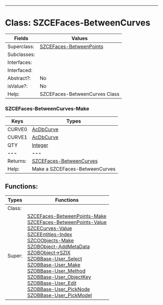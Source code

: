 ---------

# Class:	SZCEFaces-BetweenCurves

| Fields | Values |
| --------- | --------- |
| Superclass: | [SZCEFaces-BetweenPoints](SZCEFaces-BetweenPoints.html) |
| Subclasses: |  |
| Interfaces: |  |
| Interfaced: |  |
| Abstract?: | No |
| isValue?: | No |
| Help: | SZCEFaces-BetweenCurves Class |

### SZCEFaces-BetweenCurves-Make

| Keys | Types |
| --------- | --------- |
| CURVE0 | [AcDbCurve](AcDbCurve.html) |
| CURVE1 | [AcDbCurve](AcDbCurve.html) |
| QTY | [Integer](Integer.html) |
| **---** | **---** |
| Returns: | [SZCEFaces-BetweenCurves](SZCEFaces-BetweenCurves.html) |
| Help: | Make a SZCEFaces-BetweenCurves |


## Functions:

| Types | Functions |
| --------- | --------- |
| Class: |  |
| Super: | [SZCEFaces-BetweenPoints-Make](SZCEFaces-BetweenPoints.html) <br> [SZCEFaces-BetweenPoints-Value](SZCEFaces-BetweenPoints.html) <br> [SZCECurves-Value](SZCECurves.html) <br> [SZCEEntities-Index](SZCEEntities.html) <br> [SZCOObjects-Make](SZCOObjects.html) <br> [SZOBObject-AddMetaData](SZOBObject.html) <br> [SZOBObject->SZIX](SZOBObject.html) <br> [SZOBBase-User_Select](SZOBBase.html) <br> [SZOBBase-User_Make](SZOBBase.html) <br> [SZOBBase-User_Method](SZOBBase.html) <br> [SZOBBase-User_ObjectKey](SZOBBase.html) <br> [SZOBBase-User_Edit](SZOBBase.html) <br> [SZOBBase-User_PickNode](SZOBBase.html) <br> [SZOBBase-User_PickModel](SZOBBase.html) |



